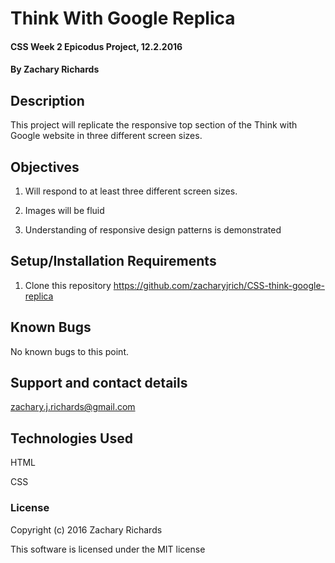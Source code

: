 # Think With Google Replica

#### CSS Week 2 Epicodus Project, 12.2.2016

#### By Zachary Richards

## Description

This project will replicate the responsive top section of the Think with Google website in three different screen sizes.

## Objectives

1) Will respond to at least three different screen sizes.

2) Images will be fluid

3) Understanding of responsive design patterns is demonstrated

## Setup/Installation Requirements

1) Clone this repository https://github.com/zacharyjrich/CSS-think-google-replica

## Known Bugs

No known bugs to this point.

## Support and contact details

zachary.j.richards@gmail.com

## Technologies Used

HTML

CSS

### License

Copyright (c) 2016 Zachary Richards

This software is licensed under the MIT license
